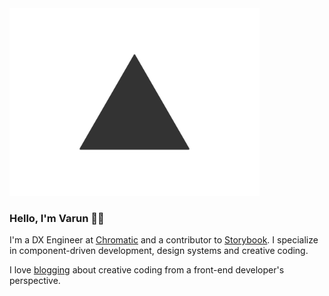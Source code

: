 <img src="https://raw.githubusercontent.com/winkerVSbecks/winkerVSbecks/master/image_processing20201230-3443-1f52k3g.gif" width="400 px" height="300px" />

### Hello, I'm Varun 👋🏽

I'm a DX Engineer at [Chromatic](https://www.chromatic.com) and a contributor to [Storybook](https://storybook.js.org/). I specialize in component-driven development, design systems and creative coding.


I love [blogging](https://varun.ca/writing) about creative coding from a front-end developer's perspective.
